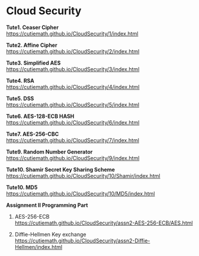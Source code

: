 # Cloud Security  
  
**Tute1. Ceaser Cipher**  
https://cutiemath.github.io/CloudSecurity/1/index.html  
  
**Tute2. Affine Cipher**  
https://cutiemath.github.io/CloudSecurity/2/index.html  
  
**Tute3. Simplified AES**  
https://cutiemath.github.io/CloudSecurity/3/index.html  
  
**Tute4. RSA**    
https://cutiemath.github.io/CloudSecurity/4/index.html  
  
**Tute5. DSS**  
https://cutiemath.github.io/CloudSecurity/5/index.html  
  
**Tute6. AES-128-ECB HASH**  
https://cutiemath.github.io/CloudSecurity/6/index.html  
  
**Tute7. AES-256-CBC**  
https://cutiemath.github.io/CloudSecurity/7/index.html  
  
**Tute9. Random Number Generator**  
https://cutiemath.github.io/CloudSecurity/9/index.html  
  
**Tute10. Shamir Secret Key Sharing Scheme**  
https://cutiemath.github.io/CloudSecurity/10/Shamir/index.html  
  
**Tute10. MD5**  
https://cutiemath.github.io/CloudSecurity/10/MD5/index.html  
  
**Assignment II Programming Part**  
1. AES-256-ECB  
https://cutiemath.github.io/CloudSecurity/assn2-AES-256-ECB/AES.html   
  
2. Diffie-Hellmen Key exchange  
https://cutiemath.github.io/CloudSecurity/assn2-Diffie-Hellmen/index.html   
 
